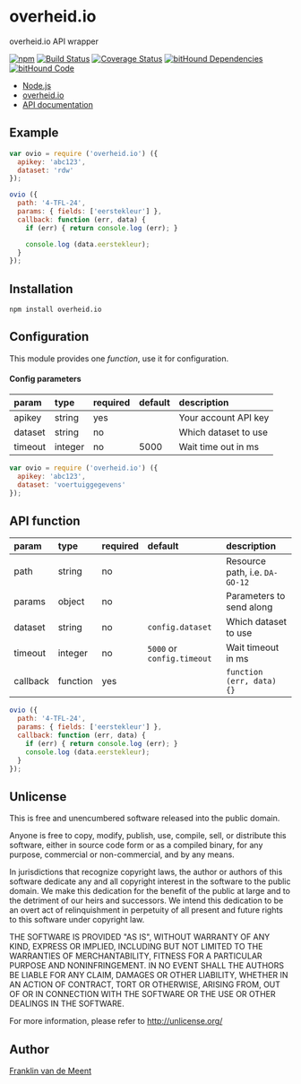 overheid.io
===========

overheid.io API wrapper

[![npm](https://img.shields.io/npm/v/overheid.io.svg?maxAge=3600)](https://github.com/fvdm/nodejs-overheid.io/blob/master/CHANGELOG.md)
[![Build Status](https://travis-ci.org/fvdm/nodejs-overheid.io.svg?branch=master)](https://travis-ci.org/fvdm/nodejs-overheid.io)
[![Coverage Status](https://coveralls.io/repos/github/fvdm/nodejs-overheid.io/badge.svg?branch=master)](https://coveralls.io/github/fvdm/nodejs-overheid.io?branch=master)
[![bitHound Dependencies](https://www.bithound.io/github/fvdm/nodejs-overheid.io/badges/dependencies.svg)](https://www.bithound.io/github/fvdm/nodejs-overheid.io/master/dependencies/npm)
[![bitHound Code](https://www.bithound.io/github/fvdm/nodejs-overheid.io/badges/code.svg)](https://www.bithound.io/github/fvdm/nodejs-overheid.io)

* [Node.js](https://nodejs.org)
* [overheid.io](https://overheid.io)
* [API documentation](https://overheid.io/documentatie)


Example
-------

```js
var ovio = require ('overheid.io') ({
  apikey: 'abc123',
  dataset: 'rdw'
});

ovio ({
  path: '4-TFL-24',
  params: { fields: ['eerstekleur'] },
  callback: function (err, data) {
    if (err) { return console.log (err); }

    console.log (data.eerstekleur);
  }
});
```


Installation
------------

`npm install overheid.io`


Configuration
-------------

This module provides one _function_, use it for configuration.


#### Config parameters

param   | type    | required | default | description
:-------|:--------|:---------|:--------|:--------------------
apikey  | string  | yes      |         | Your account API key
dataset | string  | no       |         | Which dataset to use
timeout | integer | no       | 5000    | Wait time out in ms


```js
var ovio = require ('overheid.io') ({
  apikey: 'abc123',
  dataset: 'voertuiggegevens'
});
```


API function
------------

param    | type     | required | default                    | description
:--------|:---------|:---------|:---------------------------|:------------------------------
path     | string   | no       |                            | Resource path, i.e. `DA-GO-12`
params   | object   | no       |                            | Parameters to send along
dataset  | string   | no       | `config.dataset`           | Which dataset to use
timeout  | integer  | no       | `5000` or `config.timeout` | Wait timeout in ms
callback | function | yes      |                            | `function (err, data) {}`


```js
ovio ({
  path: '4-TFL-24',
  params: { fields: ['eerstekleur'] },
  callback: function (err, data) {
    if (err) { return console.log (err); }
    console.log (data.eerstekleur);
  }
});
```


Unlicense
---------

This is free and unencumbered software released into the public domain.

Anyone is free to copy, modify, publish, use, compile, sell, or
distribute this software, either in source code form or as a compiled
binary, for any purpose, commercial or non-commercial, and by any
means.

In jurisdictions that recognize copyright laws, the author or authors
of this software dedicate any and all copyright interest in the
software to the public domain. We make this dedication for the benefit
of the public at large and to the detriment of our heirs and
successors. We intend this dedication to be an overt act of
relinquishment in perpetuity of all present and future rights to this
software under copyright law.

THE SOFTWARE IS PROVIDED "AS IS", WITHOUT WARRANTY OF ANY KIND,
EXPRESS OR IMPLIED, INCLUDING BUT NOT LIMITED TO THE WARRANTIES OF
MERCHANTABILITY, FITNESS FOR A PARTICULAR PURPOSE AND NONINFRINGEMENT.
IN NO EVENT SHALL THE AUTHORS BE LIABLE FOR ANY CLAIM, DAMAGES OR
OTHER LIABILITY, WHETHER IN AN ACTION OF CONTRACT, TORT OR OTHERWISE,
ARISING FROM, OUT OF OR IN CONNECTION WITH THE SOFTWARE OR THE USE OR
OTHER DEALINGS IN THE SOFTWARE.

For more information, please refer to <http://unlicense.org/>


Author
------

[Franklin van de Meent](https://frankl.in)
